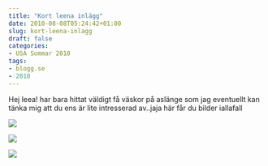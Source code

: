 ```yaml
---
title: "Kort leena inlägg"
date: 2010-08-08T05:24:42+01:00
slug: kort-leena-inlagg
draft: false
categories:
- USA Sommar 2010
tags:
- blogg.se
- 2010
---
```

Hej leea! har bara hittat väldigt få väskor på aslänge som jag eventuellt kan tänka mig att du ens är lite intresserad av..jaja här får du bilder iallafall  
  
  
![](/assets/images/blogg.se/dsc07999_101611351.jpg)  
  
  
![](https://cdn3.cdnme.se/cdn/9-1/701517/images/2010/dsc07981_101611364.jpg)  
  
  
![](/assets/images/blogg.se/dsc07983_101611368.jpg)